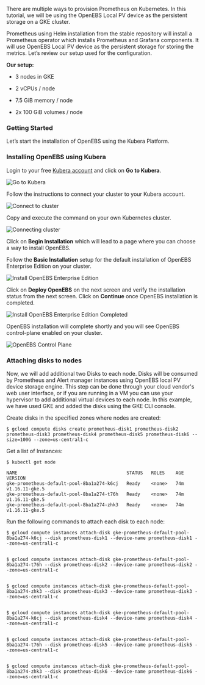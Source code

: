 There are multiple ways to provision Prometheus on Kubernetes. In this tutorial, we will be using the OpenEBS Local PV device as the persistent storage on a GKE cluster.

Prometheus using Helm installation from the stable repository will install a Prometheus operator which installs Prometheus and Grafana components. It will use OpenEBS Local PV device as the persistent storage for storing the metrics. Let’s review our setup used for the configuration.

**Our setup:**

- 3 nodes in GKE

- 2 vCPUs / node 

- 7.5 GiB memory / node

- 2x 100 GiB volumes / node


### Getting Started

Let’s start the installation of OpenEBS using the Kubera Platform.


### Installing OpenEBS using Kubera

Login to your free [Kubera account](https://account.mayadata.io/login) and click on **Go to Kubera**.

![Go to Kubera](assets/data/prometheus-workload/images/go-to-kubera.png)


Follow the instructions to connect your cluster to your Kubera account.

![Connect to cluster](assets/data/prometheus-workload/images/connect-to-cluster.png)


Copy and execute the command on your own Kubernetes cluster.

![Connecting cluster](assets/data/prometheus-workload/images/connecting-cluster.png)


Click on **Begin Installation** which will lead to a page where you can choose a way to install OpenEBS.

Follow the **Basic Installation** setup for the default installation of OpenEBS Enterprise Edition on your cluster.

![Install OpenEBS Enterprise Edition](assets/data/prometheus-workload/images/install-openebs-ee.png)


Click on **Deploy OpenEBS** on the next screen and verify the installation status from the next screen. Click on **Continue** once OpenEBS installation is completed.

![Install OpenEBS Enterprise Edition Completed](assets/data/prometheus-workload/images/install-openebs-ee-completed.png)


OpenEBS installation will complete shortly and you will see OpenEBS control-plane enabled on your cluster.

![OpenEBS Control Plane](assets/data/prometheus-workload/images/openebs-control-plane.png)


### Attaching disks to nodes

Now, we will add additional two Disks to each node. Disks will be consumed by Prometheus and Alert manager instances using OpenEBS local PV device storage engine. This step can be done through your cloud vendor's web user interface, or if you are running in a VM you can use your hypervisor to add additional virtual devices to each node. In this example, we have used GKE and added the disks using the GKE CLI console.


Create disks in the specified zones where nodes are created:

```
$ gcloud compute disks create prometheus-disk1 prometheus-disk2 prometheus-disk3 prometheus-disk4 prometheus-disk5 prometheus-disk6 --size=100G --zone=us-central1-c
```

Get a list of Instances:

```
$ kubectl get node

NAME                                        STATUS   ROLES    AGE   VERSION
gke-prometheus-default-pool-8ba1a274-k6cj   Ready    <none>   74m   v1.16.11-gke.5
gke-prometheus-default-pool-8ba1a274-t76h   Ready    <none>   74m   v1.16.11-gke.5
gke-prometheus-default-pool-8ba1a274-zhk3   Ready    <none>   74m   v1.16.11-gke.5
```

Run the following commands to attach each disk to each node:

```
$ gcloud compute instances attach-disk gke-prometheus-default-pool-8ba1a274-k6cj --disk prometheus-disk1 --device-name prometheus-disk1 --zone=us-central1-c


$ gcloud compute instances attach-disk gke-prometheus-default-pool-8ba1a274-t76h --disk prometheus-disk2 --device-name prometheus-disk2 --zone=us-central1-c


$ gcloud compute instances attach-disk gke-prometheus-default-pool-8ba1a274-zhk3 --disk prometheus-disk3 --device-name prometheus-disk3 --zone=us-central1-c


$ gcloud compute instances attach-disk gke-prometheus-default-pool-8ba1a274-k6cj --disk prometheus-disk4 --device-name prometheus-disk4 --zone=us-central1-c


$ gcloud compute instances attach-disk gke-prometheus-default-pool-8ba1a274-t76h --disk prometheus-disk5 --device-name prometheus-disk5 --zone=us-central1-c


$ gcloud compute instances attach-disk gke-prometheus-default-pool-8ba1a274-zhk3 --disk prometheus-disk6 --device-name prometheus-disk6 --zone=us-central1-c
```
